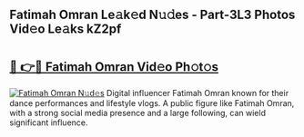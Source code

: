 ## Fatimah Omran Le𝚊k𝚎d N𝚞𝚍es - Part-3L3 Photos Vid𝚎o Le𝚊ks kZ2pf

# <h2><a href="http://fbb5xg.evod.top/?m=Fatimah+Omran">🔗 👉🔴 Fatimah Omran Vid𝚎o Ph𝚘t𝚘s</a></h2>

[![Fatimah Omran N𝚞d𝚎s](https://i.imgur.com/8V9OHl7.gif)](http://fbb5xg.evod.top/?m=Fatimah+Omran)
Digital influencer Fatimah Omran known for their dance performances and lifestyle vlogs. A public figure like Fatimah Omran, with a strong social media presence and a large following, can wield significant influence. 
